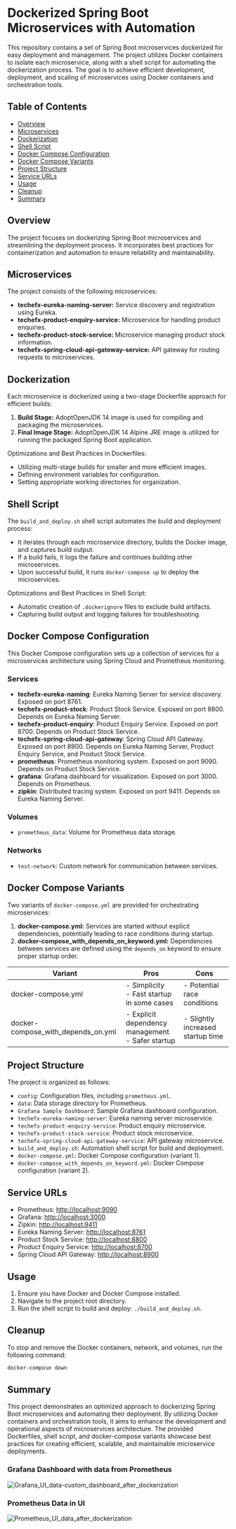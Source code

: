 # Dockerized Spring Boot Microservices with Automation

This repository contains a set of Spring Boot microservices dockerized for easy deployment and management. The project utilizes Docker containers to isolate each microservice, along with a shell script for automating the dockerization process. The goal is to achieve efficient development, deployment, and scaling of microservices using Docker containers and orchestration tools.

## Table of Contents
- [Overview](#overview)
- [Microservices](#microservices)
- [Dockerization](#dockerization)
- [Shell Script](#shell-script)
- [Docker Compose Configuration](#docker-compose-configuration)
- [Docker Compose Variants](#docker-compose-variants)
- [Project Structure](#project-structure)
- [Service URLs](#service-urls)
- [Usage](#usage)
- [Cleanup](#cleanup)
- [Summary](#summary)

## Overview
The project focuses on dockerizing Spring Boot microservices and streamlining the deployment process. It incorporates best practices for containerization and automation to ensure reliability and maintainability.

## Microservices
The project consists of the following microservices:
- **techefx-eureka-naming-server:** Service discovery and registration using Eureka.
- **techefx-product-enquiry-service:** Microservice for handling product enquiries.
- **techefx-product-stock-service:** Microservice managing product stock information.
- **techefx-spring-cloud-api-gateway-service:** API gateway for routing requests to microservices.

## Dockerization
Each microservice is dockerized using a two-stage Dockerfile approach for efficient builds:
1. **Build Stage:** AdoptOpenJDK 14 image is used for compiling and packaging the microservices.
2. **Final Image Stage:** AdoptOpenJDK 14 Alpine JRE image is utilized for running the packaged Spring Boot application.

Optimizations and Best Practices in Dockerfiles:
- Utilizing multi-stage builds for smaller and more efficient images.
- Defining environment variables for configuration.
- Setting appropriate working directories for organization.

## Shell Script
The `build_and_deploy.sh` shell script automates the build and deployment process:
- It iterates through each microservice directory, builds the Docker image, and captures build output.
- If a build fails, it logs the failure and continues building other microservices.
- Upon successful build, it runs `docker-compose up` to deploy the microservices.

Optimizations and Best Practices in Shell Script:
- Automatic creation of `.dockerignore` files to exclude build artifacts.
- Capturing build output and logging failures for troubleshooting.

## Docker Compose Configuration

This Docker Compose configuration sets up a collection of services for a microservices architecture using Spring Cloud and Prometheus monitoring.

### Services

- **techefx-eureka-naming**: Eureka Naming Server for service discovery. Exposed on port 8761.
- **techefx-product-stock**: Product Stock Service. Exposed on port 8800. Depends on Eureka Naming Server.
- **techefx-product-enquiry**: Product Enquiry Service. Exposed on port 8700. Depends on Product Stock Service.
- **techefx-spring-cloud-api-gateway**: Spring Cloud API Gateway. Exposed on port 8900. Depends on Eureka Naming Server, Product Enquiry Service, and Product Stock Service.
- **prometheus**: Prometheus monitoring system. Exposed on port 9090. Depends on Product Stock Service.
- **grafana**: Grafana dashboard for visualization. Exposed on port 3000. Depends on Prometheus.
- **zipkin**: Distributed tracing system. Exposed on port 9411. Depends on Eureka Naming Server.

### Volumes

- `prometheus_data`: Volume for Prometheus data storage.

### Networks

- `test-network`: Custom network for communication between services.


## Docker Compose Variants
Two variants of `docker-compose.yml` are provided for orchestrating microservices:
1. **docker-compose.yml:** Services are started without explicit dependencies, potentially leading to race conditions during startup.
2. **docker-compose_with_depends_on_keyword.yml:** Dependencies between services are defined using the `depends_on` keyword to ensure proper startup order.

| Variant                            | Pros                                       | Cons                                    |
| ---------------------------------- | ------------------------------------------ | --------------------------------------- |
| docker-compose.yml                 | - Simplicity<br>- Fast startup in some cases| - Potential race conditions            |
| docker-compose_with_depends_on.yml | - Explicit dependency management<br>- Safer startup | - Slightly increased startup time |

## Project Structure
The project is organized as follows:
- `config`: Configuration files, including `prometheus.yml`.
- `data`: Data storage directory for Prometheus.
- `Grafana Sample Dashboard`: Sample Grafana dashboard configuration.
- `techefx-eureka-naming-server`: Eureka naming server microservice.
- `techefx-product-enquiry-service`: Product enquiry microservice.
- `techefx-product-stock-service`: Product stock microservice.
- `techefx-spring-cloud-api-gateway-service`: API gateway microservice.
- `build_and_deploy.sh`: Automation shell script for build and deployment.
- `docker-compose.yml`: Docker Compose configuration (variant 1).
- `docker-compose_with_depends_on_keyword.yml`: Docker Compose configuration (variant 2).

## Service URLs
- Prometheus: [http://localhost:9090](http://localhost:9090)
- Grafana: [http://localhost:3000](http://localhost:3000)
- Zipkin: [http://localhost:9411](http://localhost:9411)
- Eureka Naming Server: [http://localhost:8761](http://localhost:8761)
- Product Stock Service: [http://localhost:8800](http://localhost:8800)
- Product Enquiry Service: [http://localhost:8700](http://localhost:8700)
- Spring Cloud API Gateway: [http://localhost:8900](http://localhost:8900)

## Usage
1. Ensure you have Docker and Docker Compose installed.
2. Navigate to the project root directory.
3. Run the shell script to build and deploy: `./build_and_deploy.sh`.

## Cleanup
To stop and remove the Docker containers, network, and volumes, run the following command:
```bash
docker-compose down
```

## Summary
This project demonstrates an optimized approach to dockerizing Spring Boot microservices and automating their deployment. By utilizing Docker containers and orchestration tools, it aims to enhance the development and operational aspects of microservices architecture. The provided Dockerfiles, shell script, and docker-compose variants showcase best practices for creating efficient, scalable, and maintainable microservice deployments.

### Grafana Dashboard with data from Prometheus 
![Grafana_UI_data-custom_dashboard_after_dockerization](https://github.com/arunabhsepaha/dockerization_of_sb_microservices_prometheus_grafana/assets/131629469/49a68cc4-fb94-4579-b2cf-cf8087eccd6a)

### Prometheus Data in UI 
![Prometheus_UI_data_after_dockerization](https://github.com/arunabhsepaha/dockerization_of_sb_microservices_prometheus_grafana/assets/131629469/757b99aa-15bc-4193-8e97-a7754f37d27b)
